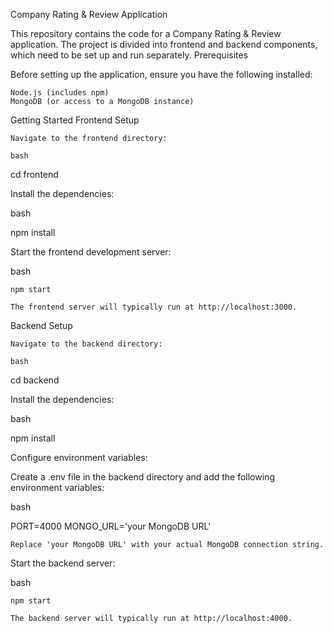 Company Rating & Review Application

This repository contains the code for a Company Rating & Review application. The project is divided into frontend and backend components, which need to be set up and run separately.
Prerequisites

Before setting up the application, ensure you have the following installed:

    Node.js (includes npm)
    MongoDB (or access to a MongoDB instance)

Getting Started
Frontend Setup

    Navigate to the frontend directory:

    bash

cd frontend

Install the dependencies:

bash

npm install

Start the frontend development server:

bash

    npm start

    The frontend server will typically run at http://localhost:3000.

Backend Setup

    Navigate to the backend directory:

    bash

cd backend

Install the dependencies:

bash

npm install

Configure environment variables:

Create a .env file in the backend directory and add the following environment variables:

bash

PORT=4000
MONGO_URL='your MongoDB URL'

    Replace 'your MongoDB URL' with your actual MongoDB connection string.

Start the backend server:

bash

    npm start

    The backend server will typically run at http://localhost:4000.

